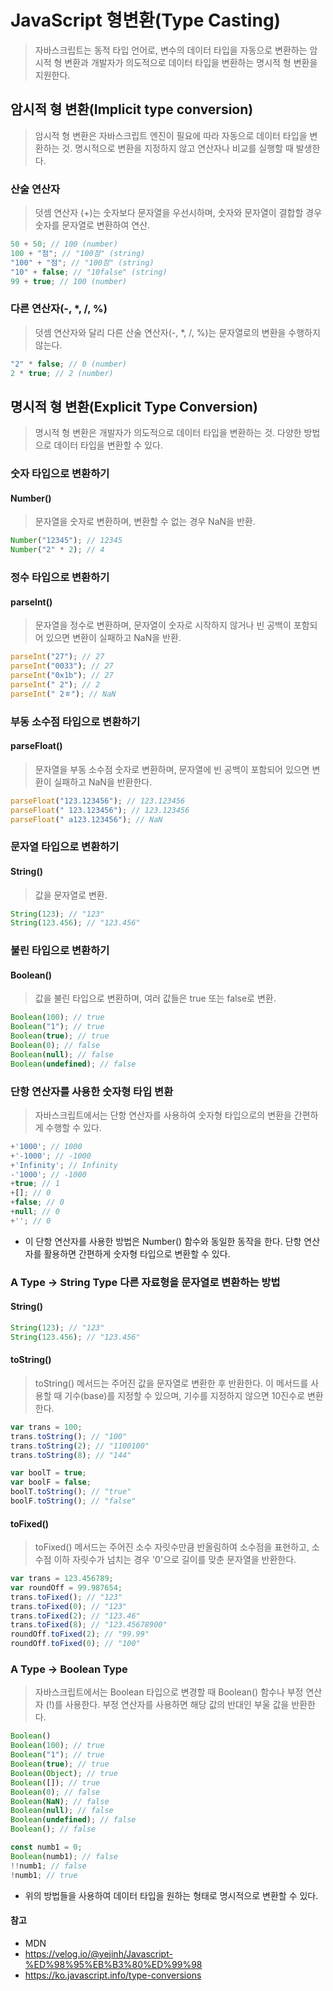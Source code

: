 # JavaScript 형변환(Type Casting)
> 자바스크립트는 동적 타입 언어로, 변수의 데이터 타입을 자동으로 변환하는 암시적 형 변환과 개발자가 의도적으로 데이터 타입을 변환하는 명시적 형 변환을 지원한다.

## 암시적 형 변환(Implicit type conversion)
> 암시적 형 변환은 자바스크립트 엔진이 필요에 따라 자동으로 데이터 타입을 변환하는 것. 명시적으로 변환을 지정하지 않고 연산자나 비교를 실행할 때 발생한다.

### 산술 연산자
> 덧셈 연산자 (+)는 숫자보다 문자열을 우선시하며, 숫자와 문자열이 결합할 경우 숫자를 문자열로 변환하여 연산.

```js
50 + 50; // 100 (number)
100 + "점"; // "100점" (string)
"100" + "점"; // "100점" (string)
"10" + false; // "10false" (string)
99 + true; // 100 (number)
```

### 다른 연산자(-, *, /, %)
> 덧셈 연산자와 달리 다른 산술 연산자(-, *, /, %)는 문자열로의 변환을 수행하지 않는다.

```js
"2" * false; // 0 (number)
2 * true; // 2 (number)
```

## 명시적 형 변환(Explicit Type Conversion)
> 명시적 형 변환은 개발자가 의도적으로 데이터 타입을 변환하는 것. 다양한 방법으로 데이터 타입을 변환할 수 있다.

### 숫자 타입으로 변환하기

#### Number()
> 문자열을 숫자로 변환하며, 변환할 수 없는 경우 NaN을 반환.
```js
Number("12345"); // 12345
Number("2" * 2); // 4
```

### 정수 타입으로 변환하기

#### parseInt()
> 문자열을 정수로 변환하며, 문자열이 숫자로 시작하지 않거나 빈 공백이 포함되어 있으면 변환이 실패하고 NaN을 반환.

```js
parseInt("27"); // 27
parseInt("0033"); // 27
parseInt("0x1b"); // 27
parseInt(" 2"); // 2
parseInt(" 2ㅎ"); // NaN
```

### 부동 소수점 타입으로 변환하기

#### parseFloat()
> 문자열을 부동 소수점 숫자로 변환하며, 문자열에 빈 공백이 포함되어 있으면 변환이 실패하고 NaN을 반환한다.
```js
parseFloat("123.123456"); // 123.123456
parseFloat(" 123.123456"); // 123.123456
parseFloat(" a123.123456"); // NaN
```

### 문자열 타입으로 변환하기
#### String()
> 값을 문자열로 변환.
```js
String(123); // "123"
String(123.456); // "123.456"
```

### 불린 타입으로 변환하기
#### Boolean()
> 값을 불린 타입으로 변환하며, 여러 값들은 true 또는 false로 변환.
```js
Boolean(100); // true
Boolean("1"); // true
Boolean(true); // true
Boolean(0); // false
Boolean(null); // false
Boolean(undefined); // false
```

### 단항 연산자를 사용한 숫자형 타입 변환
> 자바스크립트에서는 단항 연산자를 사용하여 숫자형 타입으로의 변환을 간편하게 수행할 수 있다.
```js
+'1000'; // 1000
+'-1000'; // -1000
+'Infinity'; // Infinity
-'1000'; // -1000
+true; // 1
+[]; // 0
+false; // 0
+null; // 0
+''; // 0
```

* 이 단항 연산자를 사용한 방법은 Number() 함수와 동일한 동작을 한다. 단항 연산자를 활용하면 간편하게 숫자형 타입으로 변환할 수 있다.

### A Type → String Type 다른 자료형을 문자열로 변환하는 방법

#### String()
```js
String(123); // "123"
String(123.456); // "123.456"
```

#### toString()
> toString() 메서드는 주어진 값을 문자열로 변환한 후 반환한다. 이 메서드를 사용할 때 기수(base)를 지정할 수 있으며, 기수를 지정하지 않으면 10진수로 변환한다.

```js
var trans = 100;
trans.toString(); // "100"
trans.toString(2); // "1100100"
trans.toString(8); // "144"

var boolT = true;
var boolF = false;
boolT.toString(); // "true"
boolF.toString(); // "false"
```

#### toFixed()
> toFixed() 메서드는 주어진 소수 자릿수만큼 반올림하여 소수점을 표현하고, 소수점 이하 자릿수가 넘치는 경우 '0'으로 길이를 맞춘 문자열을 반환한다.

```js
var trans = 123.456789;
var roundOff = 99.987654;
trans.toFixed(); // "123"
trans.toFixed(0); // "123"
trans.toFixed(2); // "123.46"
trans.toFixed(8); // "123.45678900"
roundOff.toFixed(2); // "99.99"
roundOff.toFixed(0); // "100"
```

### A Type → Boolean Type
> 자바스크립트에서는 Boolean 타입으로 변경할 때 Boolean() 함수나 부정 연산자 (!)를 사용한다. 부정 연산자를 사용하면 해당 값의 반대인 부울 값을 반환한다.

```js
Boolean()
Boolean(100); // true
Boolean("1"); // true
Boolean(true); // true
Boolean(Object); // true
Boolean([]); // true
Boolean(0); // false
Boolean(NaN); // false
Boolean(null); // false
Boolean(undefined); // false
Boolean(); // false

const numb1 = 0;
Boolean(numb1); // false
!!numb1; // false
!numb1; // true
```

* 위의 방법들을 사용하여 데이터 타입을 원하는 형태로 명시적으로 변환할 수 있다.

#### 참고
* MDN
* https://velog.io/@yejinh/Javascript-%ED%98%95%EB%B3%80%ED%99%98
* https://ko.javascript.info/type-conversions